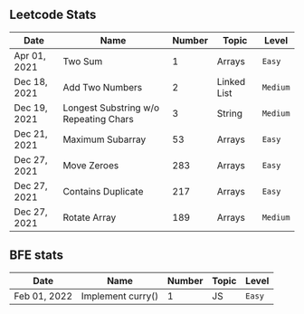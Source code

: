 ## Leetcode Stats

| Date         | Name                                  | Number | Topic       | Level    |
| ------------ | ------------------------------------- | ------ | ----------- | -------- |
| Apr 01, 2021 | Two Sum                               | 1      | Arrays      | `Easy`   |
| Dec 18, 2021 | Add Two Numbers                       | 2      | Linked List | `Medium` |
| Dec 19, 2021 | Longest Substring w/o Repeating Chars | 3      | String      | `Medium` |
| Dec 21, 2021 | Maximum Subarray                      | 53     | Arrays      | `Easy`   |
| Dec 27, 2021 | Move Zeroes                           | 283    | Arrays      | `Easy`   |
| Dec 27, 2021 | Contains Duplicate                    | 217    | Arrays      | `Easy`   |
| Dec 27, 2021 | Rotate Array                          | 189    | Arrays      | `Medium` |

## BFE stats

| Date         | Name              | Number | Topic | Level  |
| ------------ | ----------------- | ------ | ----- | ------ |
| Feb 01, 2022 | Implement curry() | 1      | JS    | `Easy` |
